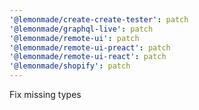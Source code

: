 ```yaml
---
'@lemonmade/create-create-tester': patch
'@lemonmade/graphql-live': patch
'@lemonmade/remote-ui': patch
'@lemonmade/remote-ui-preact': patch
'@lemonmade/remote-ui-react': patch
'@lemonmade/shopify': patch
---
```


Fix missing types
